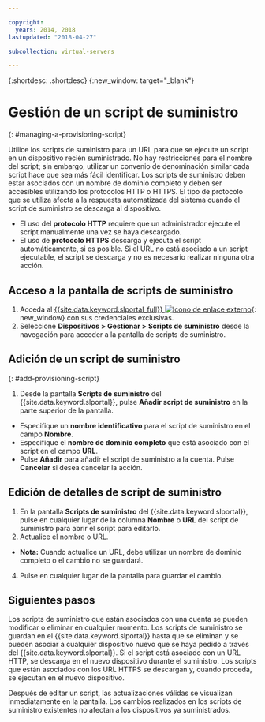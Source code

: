 ```yaml
---

copyright:
  years: 2014, 2018
lastupdated: "2018-04-27"

subcollection: virtual-servers

---
```


{:shortdesc: .shortdesc}
{:new_window: target="_blank"}

# Gestión de un script de suministro
{: #managing-a-provisioning-script}

Utilice los scripts de suministro para un URL para que se ejecute un script en un dispositivo recién suministrado. No hay restricciones para el nombre del script; sin embargo, utilizar un convenio de denominación similar cada script hace que sea más fácil identificar. Los scripts de suministro deben estar asociados con un nombre de dominio completo y deben ser accesibles utilizando los protocolos HTTP o HTTPS. El tipo de protocolo que se utiliza afecta a la respuesta automatizada del sistema cuando el script de suministro se descarga al dispositivo.

* El uso del **protocolo HTTP** requiere que un administrador ejecute el script manualmente una vez se haya descargado.
* El uso de **protocolo HTTPS** descarga y ejecuta el script automáticamente, si es posible. Si el URL no está asociado a un script ejecutable, el script se descarga y no es necesario realizar ninguna otra acción.

## Acceso a la pantalla de scripts de suministro
1. Acceda al [{{site.data.keyword.slportal_full}} ![Icono de enlace externo](../icons/launch-glyph.svg "Icono de enlace externo")](https://control.softlayer.com/){: new_window} con sus credenciales exclusivas.
2. Seleccione **Dispositivos > Gestionar > Scripts de suministro** desde la navegación para acceder a la pantalla de scripts de suministro.


## Adición de un script de suministro
{: #add-provisioning-script}

1. Desde la pantalla **Scripts de suministro** del {{site.data.keyword.slportal}}, pulse **Añadir script de suministro** en la parte superior de la pantalla.
* Especifique un **nombre identificativo** para el script de suministro en el campo **Nombre**.
* Especifique el **nombre de dominio completo** que está asociado con el script en el campo **URL**.
* Pulse **Añadir** para añadir el script de suministro a la cuenta. Pulse **Cancelar** si desea cancelar la acción.

## Edición de detalles de script de suministro

1. En la pantalla **Scripts de suministro** del {{site.data.keyword.slportal}}, pulse en cualquier lugar de la columna **Nombre** o **URL** del script de suministro para abrir el script para editarlo.
3. Actualice el nombre o URL.
  * **Nota:** Cuando actualice un URL, debe utilizar un nombre de dominio completo o el cambio no se guardará.
4. Pulse en cualquier lugar de la pantalla para guardar el cambio.

## Siguientes pasos

Los scripts de suministro que están asociados con una cuenta se pueden modificar o eliminar en cualquier momento. Los scripts de suministro se guardan en el {{site.data.keyword.slportal}} hasta que se eliminan y se pueden asociar a cualquier dispositivo nuevo que se haya pedido a través del {{site.data.keyword.slportal}}. Si el script está asociado con un URL HTTP, se descarga en el nuevo dispositivo durante el suministro. Los scripts que están asociados con los URL HTTPS se descargan y, cuando proceda, se ejecutan en el nuevo dispositivo.

Después de editar un script, las actualizaciones válidas se visualizan inmediatamente en la pantalla. Los cambios realizados en los scripts de suministro existentes no afectan a los dispositivos ya suministrados.
